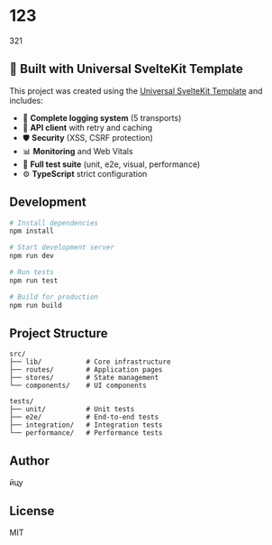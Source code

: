 # 123

321

## 🚀 Built with Universal SvelteKit Template

This project was created using the [Universal SvelteKit Template](https://github.com/kinderlystv-png/project-template) and includes:

- 📝 **Complete logging system** (5 transports)
- 🔄 **API client** with retry and caching
- 🛡️ **Security** (XSS, CSRF protection)
- 📊 **Monitoring** and Web Vitals
- 🧪 **Full test suite** (unit, e2e, visual, performance)
- ⚙️ **TypeScript** strict configuration

## Development

```bash
# Install dependencies
npm install

# Start development server
npm run dev

# Run tests
npm run test

# Build for production
npm run build
```

## Project Structure

```
src/
├── lib/           # Core infrastructure
├── routes/        # Application pages
├── stores/        # State management
└── components/    # UI components

tests/
├── unit/          # Unit tests
├── e2e/           # End-to-end tests
├── integration/   # Integration tests
└── performance/   # Performance tests
```

## Author

йцу

## License

MIT
